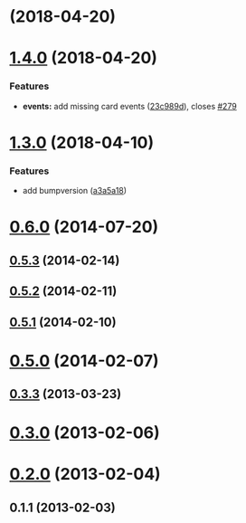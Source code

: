 <a name=""></a>
# [](https://github.com/whtsky/WeRoBot/compare/v1.4.0...v) (2018-04-20)



<a name="1.4.0"></a>
# [1.4.0](https://github.com/whtsky/WeRoBot/compare/v1.3.0...v1.4.0) (2018-04-20)


### Features

* **events:** add missing card events ([23c989d](https://github.com/whtsky/WeRoBot/commit/23c989d)), closes [#279](https://github.com/whtsky/WeRoBot/issues/279)



<a name="1.3.0"></a>
# [1.3.0](https://github.com/whtsky/WeRoBot/compare/v1.2.0...v1.3.0) (2018-04-10)


### Features

* add bumpversion ([a3a5a18](https://github.com/whtsky/WeRoBot/commit/a3a5a18))



<a name="0.6.0"></a>
# [0.6.0](https://github.com/whtsky/WeRoBot/compare/v0.5.3...v0.6.0) (2014-07-20)



<a name="0.5.3"></a>
## [0.5.3](https://github.com/whtsky/WeRoBot/compare/v0.5.2...v0.5.3) (2014-02-14)



<a name="0.5.2"></a>
## [0.5.2](https://github.com/whtsky/WeRoBot/compare/v0.5.1...v0.5.2) (2014-02-11)



<a name="0.5.1"></a>
## [0.5.1](https://github.com/whtsky/WeRoBot/compare/v0.5.0...v0.5.1) (2014-02-10)



<a name="0.5.0"></a>
# [0.5.0](https://github.com/whtsky/WeRoBot/compare/v0.4.1...v0.5.0) (2014-02-07)



<a name="0.3.3"></a>
## [0.3.3](https://github.com/whtsky/WeRoBot/compare/v0.3.2...v0.3.3) (2013-03-23)



<a name="0.3.0"></a>
# [0.3.0](https://github.com/whtsky/WeRoBot/compare/v0.2.0...v0.3.0) (2013-02-06)



<a name="0.2.0"></a>
# [0.2.0](https://github.com/whtsky/WeRoBot/compare/v0.1.1...v0.2.0) (2013-02-04)



<a name="0.1.1"></a>
## 0.1.1 (2013-02-03)



